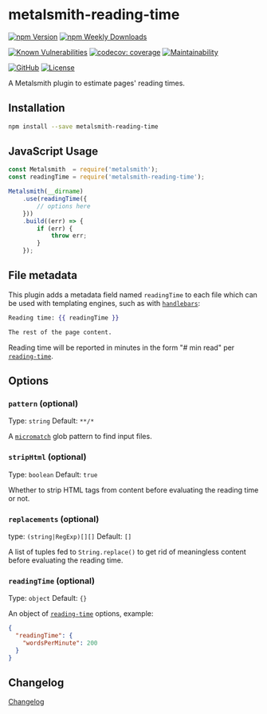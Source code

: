 # metalsmith-reading-time

[![npm Version](https://badgen.net/npm/v/metalsmith-reading-time?icon=npm)](https://www.npmjs.com/package/metalsmith-reading-time)
[![npm Weekly Downloads](https://badgen.net/npm/dw/metalsmith-reading-time)](https://www.npmjs.com/package/metalsmith-reading-time)

[![Known Vulnerabilities](https://snyk.io/test/npm/metalsmith-reading-time/badge.svg)](https://snyk.io/test/npm/metalsmith-reading-time)
[![codecov: coverage](https://img.shields.io/codecov/c/github/emmercm/metalsmith-plugins?flag=metalsmith-reading-time&logo=codecov&logoColor=white)](https://codecov.io/gh/emmercm/metalsmith-reading-time)
[![Maintainability](https://badgen.net/codeclimate/maintainability/emmercm/metalsmith-reading-time?icon=codeclimate)](https://codeclimate.com/github/emmercm/metalsmith-reading-time/maintainability)

[![GitHub](https://badgen.net/badge/emmercm/metalsmith-reading-time/purple?icon=github)](https://github.com/emmercm/metalsmith-reading-time)
[![License](https://badgen.net/github/license/emmercm/metalsmith-reading-time?color=grey)](https://github.com/emmercm/metalsmith-plugins/blob/main/LICENSE)

A Metalsmith plugin to estimate pages' reading times.

## Installation

```bash
npm install --save metalsmith-reading-time
```

## JavaScript Usage

```javascript
const Metalsmith  = require('metalsmith');
const readingTime = require('metalsmith-reading-time');

Metalsmith(__dirname)
    .use(readingTime({
        // options here
    }))
    .build((err) => {
        if (err) {
            throw err;
        }
    });
```

## File metadata

This plugin adds a metadata field named `readingTime` to each file which can be used with templating engines, such as with [`handlebars`](https://www.npmjs.com/package/handlebars):

```handlebars
Reading time: {{ readingTime }}

The rest of the page content.
```

Reading time will be reported in minutes in the form "# min read" per [`reading-time`](https://www.npmjs.com/package/reading-time).

## Options

### `pattern` (optional)

Type: `string` Default: `**/*`

A [`micromatch`](https://www.npmjs.com/package/micromatch) glob pattern to find input files.

### `stripHtml` (optional)

Type: `boolean` Default: `true`

Whether to strip HTML tags from content before evaluating the reading time or not.

### `replacements` (optional)

type: `(string|RegExp)[][]` Default: `[]`

A list of tuples fed to `String.replace()` to get rid of meaningless content before evaluating the reading time.

### `readingTime` (optional)

Type: `object` Default: `{}`

An object of [`reading-time`](https://www.npmjs.com/package/reading-time) options, example:

```json
{
  "readingTime": {
    "wordsPerMinute": 200
  }
}
```

## Changelog

[Changelog](./CHANGELOG.md)

